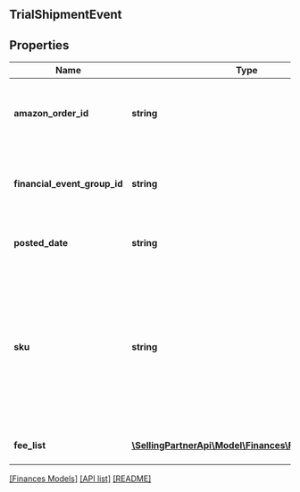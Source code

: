 ## TrialShipmentEvent

## Properties

Name | Type | Description | Notes
------------ | ------------- | ------------- | -------------
**amazon_order_id** | **string** | An Amazon-defined identifier for an order. | [optional]
**financial_event_group_id** | **string** | The identifier of the financial event group. | [optional]
**posted_date** | **string** | A date string in ISO 8601 format. | [optional]
**sku** | **string** | The seller SKU of the item. The seller SKU is qualified by the seller&#39;s seller ID, which is included with every call to the Selling Partner API. | [optional]
**fee_list** | [**\SellingPartnerApi\Model\Finances\FeeComponent[]**](FeeComponent.md) | A list of fee component information. | [optional]

[[Finances Models]](../) [[API list]](../../Api) [[README]](../../../README.md)
